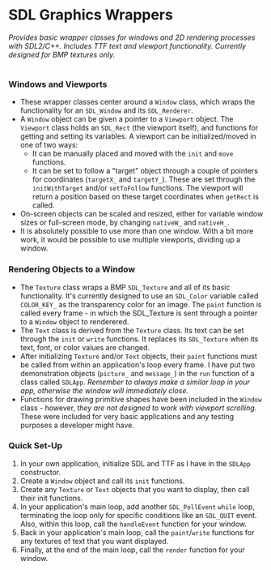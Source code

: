 # SDL Graphics Wrappers
*Provides basic wrapper classes for windows and 2D rendering processes with SDL2/C++. Includes TTF text and viewport functionality.
Currently designed for BMP textures only.*
<br />
<br />
### Windows and Viewports
* These wrapper classes center around a `Window` class, which wraps the functionality for an `SDL_Window` and its `SDL_Renderer`.
* A `Window` object can be given a pointer to a `Viewport` object. The `Viewport` class holds an `SDL_Rect` (the viewport itself),
  and functions for getting and setting its variables. A viewport can be initialized/moved in one of two ways:
  * It can be manually placed and moved with the `init` and `move` functions.
  * It can be set to follow a "target" object through a couple of pointers for coordinates (`targetX_` and `targetY_`). These are
    set through the `initWithTarget` and/or `setToFollow` functions. The viewport will return a position based on these target 
    coordinates when `getRect` is called.
* On-screen objects can be scaled and resized, either for variable window sizes or full-screen mode, by changing `nativeW_` and 
  `nativeH_`.
* It is absolutely possible to use more than one window. With a bit more work, it would be possible to use multiple viewports,
  dividing up a window.
    
### Rendering Objects to a Window
* The `Texture` class wraps a BMP `SDL_Texture` and all of its basic functionality. It's currently designed to use an `SDL_Color`
  variable called `COLOR_KEY_` as the transparency color for an image. The `paint` function is called every frame - in which the
  SDL_Texture is sent through a pointer to a `Window` object to renderered.
* The `Text` class is derived from the `Texture` class. Its text can be set through the `init` or `write` functions. It replaces
  its `SDL_Texture` when its text, font, or color values are changed.
* After initializing `Texture` and/or `Text` objects, their `paint` functions must be called from within an application's loop
  every frame. I have put two demonstration objects (`picture_` and `message_`) in the `run` function of a class called `SDLApp`.
  *Remember to always make a similar loop in your app, otherwise the window will immediately close.*
* Functions for drawing primitive shapes have been included in the `Window` class - however, *they are not designed to work with
  viewport scrolling*. These were included for very basic applications and any testing purposes a developer might have.
  
### Quick Set-Up
1.  In your own application, initialize SDL and TTF as I have in the `SDLApp` constructor.
1.  Create a `Window` object and call its `init` functions.
1.  Create any `Texture` or `Text` objects that you want to display, then call their init functions.
1.  In your application's main loop, add another `SDL_PollEvent` `while` loop, terminating the loop only for specific conditions
    like an `SDL_QUIT` event. Also, within this loop, call the `handleEvent` function for your window.
1.  Back in your application's main loop, call the `paint`/`write` functions for any textures of text that you want displayed.
1.  Finally, at the end of the main loop, call the `render` function for your window.
